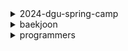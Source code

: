 <details>
  <summary>2024-dgu-spring-camp</summary>

  #### 1일차 - 시간 복잡도 & 문제 접근 방법
    
  - [로마 카톨릭 미사(COCI_2013_CONTEST2_2)(언어: py)](/2024-dgu-spring-camp/01/2030.py)
  - [ALPS식 투표(COCI_2011_CONTEST3_2)(언어: py)](/2024-dgu-spring-camp/01/2106.py)
  - [숫자놀이(언어: py)](/2024-dgu-spring-camp/01/2713.py)
  - [약수의 합(언어: cpp)](/2024-dgu-spring-camp/01/3079.cpp)
  - [약수의 합(언어: py)](/2024-dgu-spring-camp/01/3079.py)
  - [수 정렬하기(언어: cpp)](/2024-dgu-spring-camp/01/4666.cpp)
  - [수 정렬하기(언어: py)](/2024-dgu-spring-camp/01/4666.py)
  - [N-QUEEN 일까?(언어: py)](/2024-dgu-spring-camp/01/4766.py)
  - [오목판단(언어: py)](/2024-dgu-spring-camp/01/4816.py)
  - [구간의 합들(언어: py)](/2024-dgu-spring-camp/01/5302.py)
  - [N번째 피보나치 수 구하기 1(언어: py)](/2024-dgu-spring-camp/01/5333.py)
  - [N번째 피보나치 수 구하기 2(언어: py)](/2024-dgu-spring-camp/01/5334.py)
  - [N번째 피보나치 수 구하기 3(언어: py)](/2024-dgu-spring-camp/01/5335.py)
  - [분수 비교하기(언어: py)](/2024-dgu-spring-camp/01/5337.py)

  #### 2일차 - 반복문을 활용한 완전탐색 1
    
  - [Milk Pails(USACO_2016_FEB_BRONZ_1)(언어: py)](/2024-dgu-spring-camp/02/1224.py)
  - [멀티그램(COCI_2016_CONTEST5_2)(언어: py)](/2024-dgu-spring-camp/02/1958.py)
  - [점심식사(COCI_2016_CONTEST6_2)(언어: py)](/2024-dgu-spring-camp/02/1964.py)
  - [3장으로 하는 블랙잭(언어: py)](/2024-dgu-spring-camp/02/2123.py)
  - [콜라 배달(언어: py)](/2024-dgu-spring-camp/02/2188.py)
  - [삼각화단 만들기(S)(언어: py)](/2024-dgu-spring-camp/02/2951.py)
  - [숫자 야구(언어: py)](/2024-dgu-spring-camp/02/4104.py)
  - [바닥 도배(언어: py)](/2024-dgu-spring-camp/02/4107.py)
  - [올바른 삼각형(언어: py)](/2024-dgu-spring-camp/02/4349.py)
  - [방 배정하기(KOI전국2017_초등부_2_중등부_1)(언어: py)](/2024-dgu-spring-camp/02/556.py)
  - [올림픽(KOI전국2013_초등부_1)(언어: py)](/2024-dgu-spring-camp/02/565.py)
  - [일곱 난쟁이(언어: py)](/2024-dgu-spring-camp/02/875.py)

  #### 3일차 - 반복문을 활용한 완전탐색 2
    
  - [N-QUEEN(언어: py)](/2024-dgu-spring-camp/03/2861.py)
  - [정사각형 찾기(언어: py)](/2024-dgu-spring-camp/03/296.py)
  - [고기잡이(L)(언어: py)](/2024-dgu-spring-camp/03/2962.py)
  - [마라톤1(언어: py)](/2024-dgu-spring-camp/03/3370.py)
  - [평균이 들어있는 구간 구하기(언어: py)](/2024-dgu-spring-camp/03/4093.py)
  - [체스판 색칠놀이(언어: py)](/2024-dgu-spring-camp/03/4096.py)
  - [표지(언어: py)](/2024-dgu-spring-camp/03/4103.py)
  - [화살표그리기(KOI전국2018_초등부_2)(언어: py)](/2024-dgu-spring-camp/03/553.py)
  - [덩치(KOI지역2013_초등부_2)(언어: py)](/2024-dgu-spring-camp/03/767.py)
  - [회전 초밥(KOI지역2012_중등부_2)(언어: py)](/2024-dgu-spring-camp/03/811.py)

  #### 4일차 - DFS 1
    
  - [스도쿠 풀기(언어: py)](/2024-dgu-spring-camp/04/2871.py)
  - [0을 만들자(언어: py)](/2024-dgu-spring-camp/04/2872.py)
  - [양팔 저울(언어: py)](/2024-dgu-spring-camp/04/3056.py)
  - [탑 쌓기(언어: py)](/2024-dgu-spring-camp/04/4140.py)
  - [짐 싣기(언어: py)](/2024-dgu-spring-camp/04/4141.py)
  - [N과 M 2(언어: py)](/2024-dgu-spring-camp/04/4143.py)
  - [모든 순열(언어: py)](/2024-dgu-spring-camp/04/4154.py)
  - [N과 M 1(언어: py)](/2024-dgu-spring-camp/04/4155.py)
  - [N과 M 3(언어: py)](/2024-dgu-spring-camp/04/4156.py)
  - [사과 나누기(언어: py)](/2024-dgu-spring-camp/04/4752.py)

  #### 5일차 - DFS 2
    
  - [조건 수열(언어: cpp)](/2024-dgu-spring-camp/05/4142.cpp)
  - [소 그람(언어: py)](/2024-dgu-spring-camp/05/4282.py)
  - [둘레(언어: py)](/2024-dgu-spring-camp/05/4283.py)
  - [단지번호붙이기(언어: py)](/2024-dgu-spring-camp/05/4284.py)
  - [다이어트(언어: py)](/2024-dgu-spring-camp/05/4755.py)
  - [섬의 개수(언어: py)](/2024-dgu-spring-camp/05/4884.py)
  - [침투(언어: py)](/2024-dgu-spring-camp/05/4886.py)
  - [방 개수 세기(언어: py)](/2024-dgu-spring-camp/05/5304.py)
  - [싸이클(KOI지역2012_초등부_2)(언어: py)](/2024-dgu-spring-camp/05/783.py)
  - [색종이 2(KOI지역2007_중등부_2)(언어: py)](/2024-dgu-spring-camp/05/855.py)

  #### 6일차 - BFS 1
    
  - [스택(언어: py)](/2024-dgu-spring-camp/06/101.py)
  - [선입선출(언어: py)](/2024-dgu-spring-camp/06/115.py)
  - [정수 배열이 너무 좋아(언어: py)](/2024-dgu-spring-camp/06/118.py)
  - [직접 만든 큐(언어: py)](/2024-dgu-spring-camp/06/121.py)
  - [카드(언어: py)](/2024-dgu-spring-camp/06/128.py)
  - [방금건 취소(언어: py)](/2024-dgu-spring-camp/06/2782.py)
  - [엘리베이터(언어: py)](/2024-dgu-spring-camp/06/4696.py)
  - [포탈(언어: py)](/2024-dgu-spring-camp/06/4697.py)
  - [소수 경로(언어: py)](/2024-dgu-spring-camp/06/4701.py)
  - [우유 담기(언어: py)](/2024-dgu-spring-camp/06/4788.py)
  - [조세퍼스 문제(언어: py)](/2024-dgu-spring-camp/06/5.py)
</details>

<details>
  <summary>baekjoon</summary>

  #### 골드
    
  

  #### 실버
    
  
</details>

<details>
  <summary>programmers</summary>

  #### 레벨 2
    
  - [가장 큰 정사각형 찾기(언어: cpp)](/programmers/lv2/12905.cpp)
  - [올바른 괄호(언어: cpp)](/programmers/lv2/12909.cpp)
  - [땅따먹기(언어: py)](/programmers/lv2/12913.py)
  - [최댓값과 최솟값(언어: py)](/programmers/lv2/12939.py)
  - [무인도 여행(언어: py)](/programmers/lv2/154540.py)
  - [리코쳇 로봇(언어: py)](/programmers/lv2/169199.py)
  - [[3차] n진수 게임 (2018 KAKAO BLIND RECRUITMENT)(언어: py)](/programmers/lv2/17687.py)
  - [의상(언어: cpp)](/programmers/lv2/42578.cpp)
  - [다리를 지나는 트럭(언어: cpp)](/programmers/lv2/42583.cpp)
  - [프로세스(언어: cpp)](/programmers/lv2/42587.cpp)
  - [더 맵게(언어: cpp)](/programmers/lv2/42626.cpp)
  - [기능개발(언어: cpp)](/programmers/lv2/43586.cpp)
  - [스킬트리(언어: py)](/programmers/lv2/49993.py)
  - [[카카오 인턴] 수식 최대화 (2020 카카오 인턴십)(언어: py)](/programmers/lv2/67257.py)
  - [삼각 달팽이(언어: py)](/programmers/lv2/68645.py)

  #### 레벨 3
    
  - [등산 코스 정하기(2022 KAKAO TECH INTERNSHIP)(언어: py)](/programmers/lv3/118669.py)
  - [야근 지수(언어: py)](/programmers/lv3/12927.py)
  - [최고의 집합(언어: py)](/programmers/lv3/12938.py)
  - [주사위 고르기(2024 KAKAO WINTER INTERMSHIP)(언어: py)](/programmers/lv3/258709.py)
  - [베스트앨범(언어: cpp)](/programmers/lv3/42579.cpp)
  - [베스트앨범(언어: py)](/programmers/lv3/42579.py)
  - [디스크 컨트롤러(언어: cpp)](/programmers/lv3/42627.cpp)
  - [이중우선순위큐(언어: cpp)](/programmers/lv3/42628.cpp)
  - [등굣길(언어: py)](/programmers/lv3/42898.py)
  - [가장 먼 노드(언어: py)](/programmers/lv3/49189.py)
</details>